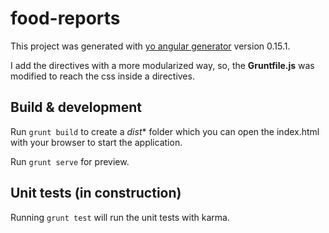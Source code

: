 # food-reports

This project was generated with [yo angular generator](https://github.com/yeoman/generator-angular)
version 0.15.1. 

I add the directives with a more modularized way, so, the **Gruntfile.js** was modified to reach the css inside a directives.

## Build & development

Run `grunt build` to create a *dist** folder which you can open the index.html with your browser to start the application.

Run `grunt serve` for preview.

## Unit tests (in construction)

Running `grunt test` will run the unit tests with karma.
